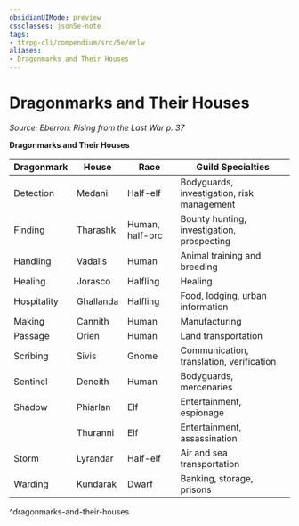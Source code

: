 ```yaml
---
obsidianUIMode: preview
cssclasses: json5e-note
tags:
- ttrpg-cli/compendium/src/5e/erlw
aliases:
- Dragonmarks and Their Houses
---
```

# Dragonmarks and Their Houses
*Source: Eberron: Rising from the Last War p. 37* 

**Dragonmarks and Their Houses**

| Dragonmark | House | Race | Guild Specialties |
|------------|-------|------|-------------------|
| Detection | Medani | Half-elf | Bodyguards, investigation, risk management |
| Finding | Tharashk | Human, half-orc | Bounty hunting, investigation, prospecting |
| Handling | Vadalis | Human | Animal training and breeding |
| Healing | Jorasco | Halfling | Healing |
| Hospitality | Ghallanda | Halfling | Food, lodging, urban information |
| Making | Cannith | Human | Manufacturing |
| Passage | Orien | Human | Land transportation |
| Scribing | Sivis | Gnome | Communication, translation, verification |
| Sentinel | Deneith | Human | Bodyguards, mercenaries |
| Shadow | Phiarlan | Elf | Entertainment, espionage |
|  | Thuranni | Elf | Entertainment, assassination |
| Storm | Lyrandar | Half-elf | Air and sea transportation |
| Warding | Kundarak | Dwarf | Banking, storage, prisons |
^dragonmarks-and-their-houses
